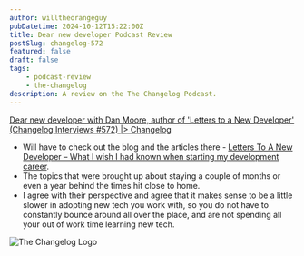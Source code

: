 ```yaml
---
author: willtheorangeguy
pubDatetime: 2024-10-12T15:22:00Z
title: Dear new developer Podcast Review
postSlug: changelog-572
featured: false
draft: false
tags:
    - podcast-review
    - the-changelog
description: A review on the The Changelog Podcast.
---
```


[Dear new developer with Dan Moore, author of 'Letters to a New Developer' (Changelog Interviews #572) |> Changelog](https://changelog.com/podcast/572)

- Will have to check out the blog and the articles there - [Letters To A New Developer – What I wish I had known when starting my development career](https://letterstoanewdeveloper.com/).
- The topics that were brought up about staying a couple of months or even a year behind the times hit close to home.
- I agree with their perspective and agree that it makes sense to be a little slower in adopting new tech you work with, so you do not have to constantly bounce around all over the place, and are not spending all your out of work time learning new tech.

![The Changelog Logo](https://is1-ssl.mzstatic.com/image/thumb/Podcasts123/v4/b5/b1/43/b5b14333-7cbe-123d-c444-0204e5d08102/mza_311421542997449775.png/300x300bb.webp)
